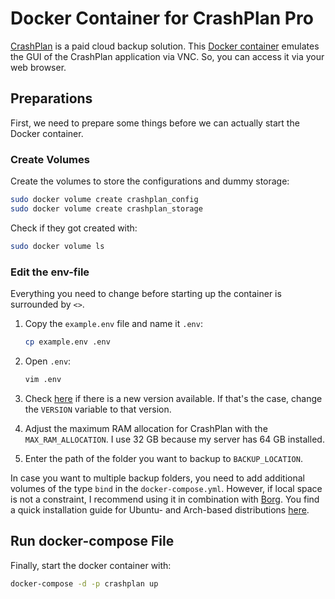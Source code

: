 # Docker Container for CrashPlan Pro

[CrashPlan](https://www.crashplan.com/en-us/) is a paid cloud backup solution. This
[Docker container](https://github.com/jlesage/docker-crashplan-pro) emulates the GUI of the CrashPlan application via
 VNC. So, you can access it via your web browser.

## Preparations

First, we need to prepare some things before we can actually start the Docker container.

### Create Volumes

Create the volumes to store the configurations and dummy storage:

``` bash
sudo docker volume create crashplan_config
sudo docker volume create crashplan_storage
```

Check if they got created with:

``` bash
sudo docker volume ls
```

### Edit the env-file

Everything you need to change before starting up the container is surrounded by `<>`.

1. Copy the `example.env` file and name it `.env`:

    ``` bash
    cp example.env .env
    ```

1. Open `.env`:

    ``` bash
    vim .env
    ```

1. Check [here](https://hub.docker.com/r/jlesage/crashplan-pro/tags) if there is a new version available. If that's the
   case, change the `VERSION` variable to that version.

1. Adjust the maximum RAM allocation for CrashPlan with the `MAX_RAM_ALLOCATION`. I use 32 GB because my server has 64
   GB installed.

1. Enter the path of the folder you want to backup to `BACKUP_LOCATION`.

In case you want to multiple backup folders, you need to add additional volumes of the type `bind` in the
`docker-compose.yml`. However, if local space is not a constraint, I recommend using it in combination with
[Borg](https://www.borgbackup.org/). You find a quick installation guide for Ubuntu- and Arch-based distributions
[here](https://docs.lazymedia.net/data-management/borg/).

## Run docker-compose File

Finally, start the docker container with:

``` bash
docker-compose -d -p crashplan up
```
